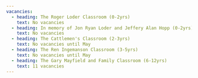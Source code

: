 ```yaml
---
vacancies:
  - heading: The Roger Loder Classroom (0-2yrs)
    text: No vacancies
  - heading: In memory of Jon Ryan Loder and Jeffery Alan Hopp (0-2yrs)
    text: No vacancies
  - heading: The Cattlemen's Classroom (2-3yrs)
    text: No vacancies until May
  - heading: The Ren Ingemanson Classroom (3-5yrs)
    text: No vacancies until May
  - heading: The Gary Mayfield and Family Classroom (6-12yrs)
    text: 11 vacancies
---
```

